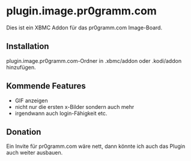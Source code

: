 # plugin.image.pr0gramm.com
Dies ist ein XBMC Addon für das pr0gramm.com Image-Board. 

## Installation
plugin.image.pr0gramm.com-Ordner in .xbmc/addon oder .kodi/addon hinzufügen.

## Kommende Features
- GIF anzeigen
- nicht nur die ersten x-Bilder sondern auch mehr
- irgendwann auch login-Fähigkeit etc.

## Donation
Ein Invite für pr0gramm.com wäre nett, dann könnte ich auch das Plugin auch weiter ausbauen.
